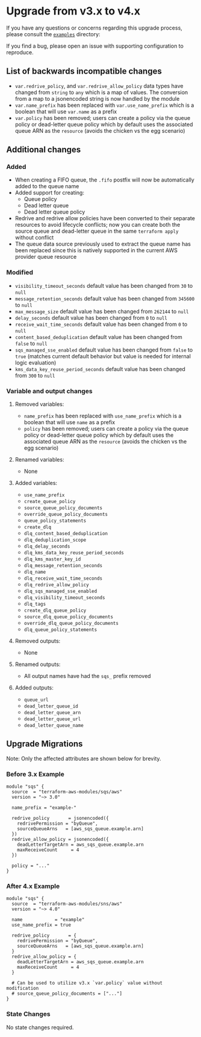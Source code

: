 # Upgrade from v3.x to v4.x

If you have any questions or concerns regarding this upgrade process, please consult the [`examples`](https://github.com/terraform-aws-modules/terraform-aws-sns/tree/master/examples/complete) directory:

If you find a bug, please open an issue with supporting configuration to reproduce.

## List of backwards incompatible changes

- `var.redrive_policy`, and `var.redrive_allow_policy` data types have changed from `string` to `any` which is a map of values. The conversion from a map to a jsonencoded string is now handled by the module
- `var.name_prefix` has been replaced with `var.use_name_prefix` which is a boolean that will use `var.name` as a prefix
- `var.policy` has been removed; users can create a policy via the queue policy or dead-letter queue policy which by default uses the associated queue ARN as the `resource` (avoids the chicken vs the egg scenario)

## Additional changes

### Added

- When creating a FIFO queue, the `.fifo` postfix will now be automatically added to the queue name
- Added support for creating:
  - Queue policy
  - Dead letter queue
  - Dead letter queue policy
- Redrive and redrive allow policies have been converted to their separate resources to avoid lifecycle conflicts; now you can create both the source queue and dead-letter queue in the same `terraform apply` without conflict
- The queue data source previously used to extract the queue name has been replaced since this is natively supported in the current AWS provider queue resource

### Modified

- `visibility_timeout_seconds` default value has been changed from `30` to `null`
- `message_retention_seconds` default value has been changed from `345600` to `null`
- `max_message_size` default value has been changed from `262144` to `null`
- `delay_seconds` default value has been changed from `0` to `null`
- `receive_wait_time_seconds` default value has been changed from `0` to `null`
- `content_based_deduplication` default value has been changed from `false` to `null`
- `sqs_managed_sse_enabled` default value has been changed from `false` to `true` (matches current default behavior but value is needed for internal logic evaluation)
- `kms_data_key_reuse_period_seconds` default value has been changed from `300` to `null`

### Variable and output changes

1. Removed variables:

    - `name_prefix` has been replaced with `use_name_prefix` which is a boolean that will use `name` as a prefix
    - `policy` has been removed; users can create a policy via the queue policy or dead-letter queue policy which by default uses the associated queue ARN as the `resource` (avoids the chicken vs the egg scenario)

2. Renamed variables:

    - None

3. Added variables:

    - `use_name_prefix`
    - `create_queue_policy`
    - `source_queue_policy_documents`
    - `override_queue_policy_documents`
    - `queue_policy_statements`
    - `create_dlq`
    - `dlq_content_based_deduplication`
    - `dlq_deduplication_scope`
    - `dlq_delay_seconds`
    - `dlq_kms_data_key_reuse_period_seconds`
    - `dlq_kms_master_key_id`
    - `dlq_message_retention_seconds`
    - `dlq_name`
    - `dlq_receive_wait_time_seconds`
    - `dlq_redrive_allow_policy`
    - `dlq_sqs_managed_sse_enabled`
    - `dlq_visibility_timeout_seconds`
    - `dlq_tags`
    - `create_dlq_queue_policy`
    - `source_dlq_queue_policy_documents`
    - `override_dlq_queue_policy_documents`
    - `dlq_queue_policy_statements`

4. Removed outputs:

    - None

5. Renamed outputs:

    - All output names have had the `sqs_` prefix removed

6. Added outputs:

    - `queue_url`
    - `dead_letter_queue_id`
    - `dead_letter_queue_arn`
    - `dead_letter_queue_url`
    - `dead_letter_queue_name`

## Upgrade Migrations

Note: Only the affected attributes are shown below for brevity.

### Before 3.x Example

```hcl
module "sqs" {
  source  = "terraform-aws-modules/sqs/aws"
  version = "~> 3.0"

  name_prefix = "example-"

  redrive_policy       = jsonencoded({
    redrivePermission = "byQueue",
    sourceQueueArns   = [aws_sqs_queue.example.arn]
  })
  redrive_allow_policy = jsonencoded({
    deadLetterTargetArn = aws_sqs_queue.example.arn
    maxReceiveCount     = 4
  })

  policy = "..."
}
```

### After 4.x Example

```hcl
module "sqs" {
  source  = "terraform-aws-modules/sns/aws"
  version = "~> 4.0"

  name            = "example"
  use_name_prefix = true

  redrive_policy       = {
    redrivePermission = "byQueue",
    sourceQueueArns   = [aws_sqs_queue.example.arn]
  }
  redrive_allow_policy = {
    deadLetterTargetArn = aws_sqs_queue.example.arn
    maxReceiveCount     = 4
  }

  # Can be used to utilize v3.x `var.policy` value without modification
  # source_queue_policy_documents = ["..."]
}
```

### State Changes

No state changes required.
